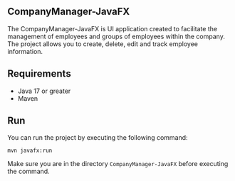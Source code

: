 ## CompanyManager-JavaFX

The CompanyManager-JavaFX is UI application created to facilitate the management of employees and groups of employees within the company. The project allows you to create, delete, edit and track employee information.

## Requirements

- Java 17 or greater
- Maven

## Run

You can run the project by executing the following command:

```
mvn javafx:run
```

Make sure you are in the directory `CompanyManager-JavaFX` before executing the command.